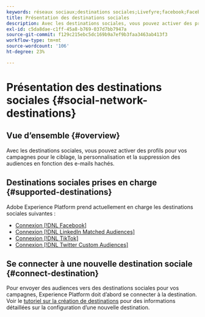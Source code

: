 ```yaml
---
keywords: réseaux sociaux;destinations sociales;Livefyre;facebook;Facebook
title: Présentation des destinations sociales
description: Avec les destinations sociales, vous pouvez activer des profils pour vos campagnes pour le ciblage, la personnalisation et la suppression des audiences en fonction des e-mails hachés.
exl-id: c5da8dae-c1ff-45a8-b769-037d7bb7947a
source-git-commit: f129c215ebc5dc169b9a7ef9b3faa3463ab413f3
workflow-type: tm+mt
source-wordcount: '106'
ht-degree: 23%

---
```


# Présentation des destinations sociales {#social-network-destinations}

## Vue d’ensemble {#overview}

Avec les destinations sociales, vous pouvez activer des profils pour vos campagnes pour le ciblage, la personnalisation et la suppression des audiences en fonction des e-mails hachés.

## Destinations sociales prises en charge {#supported-destinations}

Adobe Experience Platform prend actuellement en charge les destinations sociales suivantes :

* [Connexion [!DNL Facebook]](facebook.md)
* [Connexion [!DNL LinkedIn Matched Audiences]](linkedin.md)
* [Connexion [!DNL TikTok]](tiktok.md)
* [Connexion [!DNL Twitter Custom Audiences]](twitter.md)

## Se connecter à une nouvelle destination sociale {#connect-destination}

Pour envoyer des audiences vers des destinations sociales pour vos campagnes, Experience Platform doit d’abord se connecter à la destination. Voir le [tutoriel sur la création de destinations](../../ui/connect-destination.md) pour des informations détaillées sur la configuration d’une nouvelle destination.